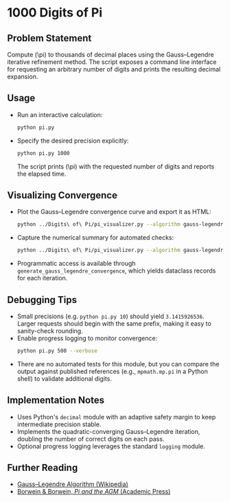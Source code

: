 # 1000 Digits of Pi

## Problem Statement
Compute \(\pi\) to thousands of decimal places using the Gauss–Legendre iterative refinement method. The script exposes a command line interface for requesting an arbitrary number of digits and prints the resulting decimal expansion.

## Usage
- Run an interactive calculation:
  ```bash
  python pi.py
  ```
- Specify the desired precision explicitly:
  ```bash
  python pi.py 1000
  ```
  The script prints \(\pi\) with the requested number of digits and reports the elapsed time.

## Visualizing Convergence
- Plot the Gauss–Legendre convergence curve and export it as HTML:
  ```bash
  python ../Digits\ of\ Pi/pi_visualizer.py --algorithm gauss-legendre --digits 200 --headless --html-output gauss.html
  ```
- Capture the numerical summary for automated checks:
  ```bash
  python ../Digits\ of\ Pi/pi_visualizer.py --algorithm gauss-legendre --digits 200 --headless --json-summary gauss.json
  ```
- Programmatic access is available through `generate_gauss_legendre_convergence`, which yields dataclass records for each iteration.

## Debugging Tips
- Small precisions (e.g. `python pi.py 10`) should yield `3.1415926536`. Larger requests should begin with the same prefix, making it easy to sanity-check rounding.
- Enable progress logging to monitor convergence:
  ```bash
  python pi.py 500 --verbose
  ```
- There are no automated tests for this module, but you can compare the output against published references (e.g., `mpmath.mp.pi` in a Python shell) to validate additional digits.

## Implementation Notes
- Uses Python's `decimal` module with an adaptive safety margin to keep intermediate precision stable.
- Implements the quadratic-converging Gauss–Legendre iteration, doubling the number of correct digits on each pass.
- Optional progress logging leverages the standard `logging` module.

## Further Reading
- [Gauss–Legendre Algorithm (Wikipedia)](https://en.wikipedia.org/wiki/Gauss%E2%80%93Legendre_algorithm)
- [Borwein & Borwein, *Pi and the AGM* (Academic Press)](https://doi.org/10.1016/C2013-0-07463-5)

